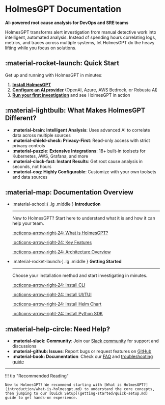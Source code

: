 # HolmesGPT Documentation

**AI-powered root cause analysis for DevOps and SRE teams**

HolmesGPT transforms alert investigation from manual detective work into intelligent, automated analysis. Instead of spending hours correlating logs, metrics, and traces across multiple systems, let HolmesGPT do the heavy lifting while you focus on solutions.

## :material-rocket-launch: Quick Start

Get up and running with HolmesGPT in minutes:

1. **[Install HolmesGPT](getting-started/installation.md)**
2. **[Configure an AI provider](ai-providers/overview.md)** (OpenAI, Azure, AWS Bedrock, or Robusta AI)
3. **[Run your first investigation](getting-started/first-investigation.md)** and see HolmesGPT in action

## :material-lightbulb: What Makes HolmesGPT Different?

- **:material-brain: Intelligent Analysis**: Uses advanced AI to correlate data across multiple sources
- **:material-shield-check: Privacy-First**: Read-only access with strict privacy controls
- **:material-puzzle: Extensive Integrations**: 18+ built-in toolsets for Kubernetes, AWS, Grafana, and more
- **:material-clock-fast: Instant Results**: Get root cause analysis in seconds, not hours
- **:material-cog: Highly Configurable**: Customize with your own toolsets and data sources

## :material-map: Documentation Overview

<div class="grid cards" markdown>

-   :material-school:{ .lg .middle } **Introduction**

    ---

    New to HolmesGPT? Start here to understand what it is and how it can help your team.

    [:octicons-arrow-right-24: What is HolmesGPT?](introduction/what-is-holmesgpt.md)

    [:octicons-arrow-right-24: Key Features](introduction/key-features.md)

    [:octicons-arrow-right-24: Architecture Overview](introduction/architecture.md)

-   :material-rocket-launch:{ .lg .middle } **Getting Started**

    ---

    Choose your installation method and start investigating in minutes.

    [:octicons-arrow-right-24: Install CLI](getting-started/cli-installation.md)

    [:octicons-arrow-right-24: Install UI/TUI](getting-started/ui-installation.md)

    [:octicons-arrow-right-24: Install Helm Chart](getting-started/kubernetes-installation.md)

    [:octicons-arrow-right-24: Install Python SDK](getting-started/python-installation.md)


</div>

## :material-help-circle: Need Help?

- **:material-slack: Community**: Join our [Slack community](https://robustacommunity.slack.com) for support and discussions
- **:material-github: Issues**: Report bugs or request features on [GitHub](https://github.com/robusta-dev/holmesgpt/issues)
- **:material-book: Documentation**: Check our [FAQ](reference/faq.md) and [troubleshooting guide](configuration/troubleshooting.md)

---

!!! tip "Recommended Reading"

    New to HolmesGPT? We recommend starting with [What is HolmesGPT?](introduction/what-is-holmesgpt.md) to understand the core concepts, then jumping to our [Quick Setup](getting-started/quick-setup.md) guide to get hands-on experience.
